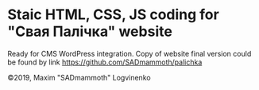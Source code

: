 # Staic HTML, CSS, JS coding for "Свая Палiчка" website

Ready for CMS WordPress integration.
Copy of website final version could be found by link https://github.com/SADmammoth/palichka

&copy;2019, Maxim "SADmammoth" Logvinenko
